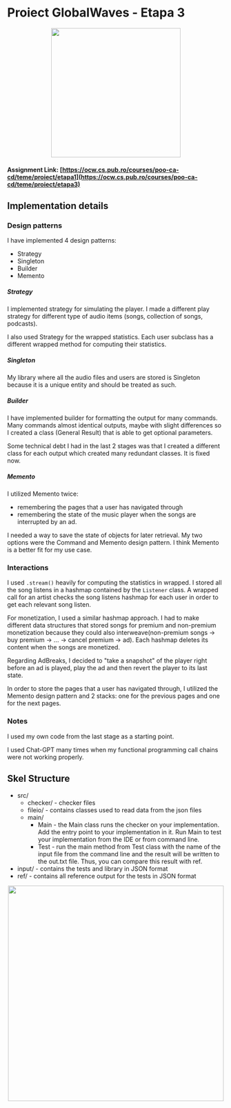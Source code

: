 # Proiect GlobalWaves  - Etapa 3

<div align="center"><img src="https://tenor.com/view/listening-to-music-spongebob-gif-8009182.gif" width="300px"></div>

#### Assignment Link: [https://ocw.cs.pub.ro/courses/poo-ca-cd/teme/proiect/etapa1](https://ocw.cs.pub.ro/courses/poo-ca-cd/teme/proiect/etapa3)

## Implementation details

### Design patterns

I have implemented 4 design patterns:
  - Strategy
  - Singleton
  - Builder
  - Memento

##### Strategy
I implemented strategy for simulating the player. I made a different play strategy for different type of audio items (songs, collection of songs, podcasts).

I also used Strategy for the wrapped statistics. Each user subclass has a different wrapped method for computing their statistics.

##### Singleton
My library where all the audio files and users are stored is Singleton because it is a unique entity and should be treated as such.

##### Builder
I have implemented builder for formatting the output for many commands.
Many commands almost identical outputs, maybe with slight differences so I created a class (General Result) that is able to get optional
parameters.

Some technical debt I had in the last 2 stages was that I created a different class for each output which created many redundant classes. It is fixed now.

##### Memento
I utilized Memento twice:
  - remembering the pages that a user has navigated through
  - remembering the state of the music player when the songs are interrupted by an ad.

I needed a way to save the state of objects for later retrieval. My two options were the Command and Memento design pattern.
I think Memento is a better fit for my use case.

### Interactions
I used `.stream()` heavily for computing the statistics in wrapped.
I stored all the song listens in a hashmap contained by the `Listener` class.
A wrapped call for an artist checks the song listens hashmap for each user in order to
get each relevant song listen.

For monetization, I used a similar hashmap approach. I had to make different data structures
that stored songs for premium and non-premium monetization because they could also
interweave(non-premium songs -> buy premium -> ... -> cancel premium -> ad). Each hashmap deletes its content
when the songs are monetized.

Regarding AdBreaks, I decided to "take a snapshot" of the player right before an ad is played, play the ad and then revert the player to its last state.

In order to store the pages that a user has navigated through, I utilized the Memento design pattern and 2 stacks:
one for the previous pages and one for the next pages.

### Notes
I used my own code from the last stage as a starting point.

I used Chat-GPT many times when my functional programming call chains were not working properly.

## Skel Structure

* src/
  * checker/ - checker files
  * fileio/ - contains classes used to read data from the json files
  * main/
      * Main - the Main class runs the checker on your implementation. Add the entry point to your implementation in it. Run Main to test your implementation from the IDE or from command line.
      * Test - run the main method from Test class with the name of the input file from the command line and the result will be written
        to the out.txt file. Thus, you can compare this result with ref.
* input/ - contains the tests and library in JSON format
* ref/ - contains all reference output for the tests in JSON format

<div align="center"><img src="https://tenor.com/view/homework-time-gif-24854817.gif" width="500px"></div>
